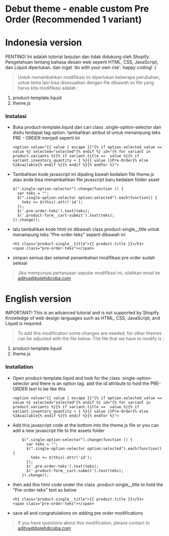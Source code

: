 # Debut theme - enable custom Pre Order (Recommended 1 variant)

# Indonesia version

  PENTING! Ini adalah tutorial lanjutan dan tidak didukung oleh Shopify. Pengetahuan tentang bahasa desain web seperti HTML, CSS, JavaScript, dan Liquid diperlukan.
  dan ingat 'do with your own risk'. happy coding! :)
  
   > Untuk menambahkan modifikasi ini diperlukan beberapa perubahan, untuk tema lain bisa disesuaikan dengan file dibawah ini 
   file yang harus kita modifikasi adalah :
   1. product-template.liquid
   2. theme.js

### Instalasi
- Buka product-template.liquid dan cari class .single-option-selector dan disitu terdapat tag option. tambahkan atribut id untuk menampung teks PRE - ORDER menjadi seperti ini 

     ```<option value="{{ value | escape }}"{% if option.selected_value == value %} selected="selected"{% endif %} id="{% for variant in product.variants %}{% if variant.title ==  value %}{% if variant.inventory_quantity < 1 %}{{ value }}Pre-Order{% else %}Available{% endif %}{% endif %}{% endfor %}">```

- Tambahkan kode javascript ini dipaling bawah kedalam file theme.js atau anda bisa menambahkan file javascript baru kedalam folder asset

    ``` 
    $(".single-option-selector").change(function () {
      var teks = "";
      $(".single-option-selector option:selected").each(function() {
        teks += $(this).attr('id');
      });
      $('.pre-order-teks').text(teks);
      $('.product-form__cart-submit').text(teks);
    }).change();
    ```
- lalu tambahkan kode html ini dibawah class product-single__title untuk menampung teks "Pre-order-teks" seperti dibawah ini 

    ```
    <h1 class="product-single__title">{{ product.title }}</h1>
    <span class="pre-order-teks"></span>
    ```
- simpan semua dan selamat penambahan modifikasi pre order sudah selesai

> Jika mempunyai pertanyaan seputar modifikasi ini, silahkan email ke aditya@bolehdicoba.com

# English version

IMPORTANT! This is an advanced tutorial and is not supported by Shopify. Knowledge of web design languages such as HTML, CSS, JavaScript, and Liquid is required.

> To add this modification some changes are needed, for other themes can be adjusted with the file below.
The file that we have to modify is :
1. product-template.liquid
2. theme.js

### Installation
- Open product-template.liquid and look for the class .single-option-selector and there is an option tag. add the id attribute to hold the PRE-ORDER text to be like this
 
    ```<option value="{{ value | escape }}"{% if option.selected_value == value %} selected="selected"{% endif %} id="{% for variant in product.variants %}{% if variant.title ==  value %}{% if variant.inventory_quantity < 1 %}{{ value }}Pre-Order{% else %}Available{% endif %}{% endif %}{% endfor %}">```

- Add this javascript code at the bottom into the theme.js file or you can add a new javascript file to the assets folder

    ``` 
        $(".single-option-selector").change(function () {
          var teks = "";
          $(".single-option-selector option:selected").each(function() {
            teks += $(this).attr('id');
          });
          $('.pre-order-teks').text(teks);
          $('.product-form__cart-submit').text(teks);
        }).change();
    ```
    
- then add this html code under the class .product-single__title to hold the "Pre-order-teks" text as below 

    ```
    <h1 class="product-single__title">{{ product.title }}</h1>
    <span class="pre-order-teks"></span>
    ```
- save all and congratulations on adding pre order modifications

> If you have questions about this modification, please contact to aditya@bolehdicoba.com
